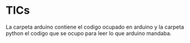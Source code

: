 # TICs
La carpeta arduino contiene el codigo ocupado en arduino y la carpeta python el codigo que se ocupo para leer lo que arduino mandaba. 
